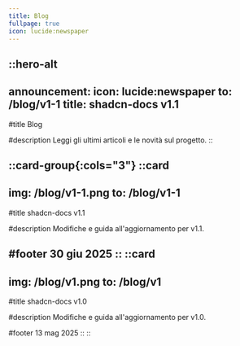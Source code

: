 ```yaml
---
title: Blog
fullpage: true
icon: lucide:newspaper
---
```


::hero-alt
---
announcement:
  icon: lucide:newspaper
  to: /blog/v1-1
  title: shadcn-docs v1.1
---

#title
Blog

#description
Leggi gli ultimi articoli e le novità sul progetto.
::

::card-group{:cols="3"}
  ::card
  ---
  img: /blog/v1-1.png
  to: /blog/v1-1
  ---
  #title
  shadcn-docs v1.1

  #description
  Modifiche e guida all'aggiornamento per v1.1.

  #footer
  30 giu 2025
  ::
  ::card
  ---
  img: /blog/v1.png
  to: /blog/v1
  ---

  #title
  shadcn-docs v1.0

  #description
  Modifiche e guida all'aggiornamento per v1.0.

  #footer
  13 mag 2025
  ::
::
